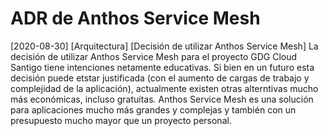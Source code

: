 # ADR de Anthos Service Mesh

[2020-08-30] [Arquitectura] [Decisión de utilizar Anthos Service Mesh] La decisión de utilizar Anthos Service Mesh para el proyecto GDG Cloud Santigo tiene intenciones netamente educativas. Si bien en un futuro esta decisión puede etstar justificada (con el aumento de cargas de trabajo y complejidad de la aplicación), actualmente existen otras alterntivas mucho más económicas, incluso gratuitas. Anthos Service Mesh es una solución para aplicaciones mucho más grandes y complejas y también con un presupuesto mucho mayor que un proyecto personal.